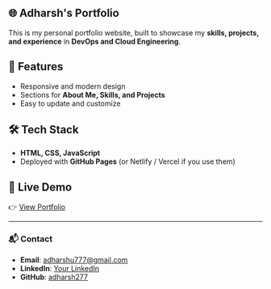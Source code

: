 ## 🌐 Adharsh's Portfolio

This is my personal portfolio website, built to showcase my **skills, projects, and experience** in **DevOps and Cloud Engineering**.  

## 🚀 Features
- Responsive and modern design  
- Sections for **About Me, Skills, and Projects**  
- Easy to update and customize  

## 🛠️ Tech Stack
- **HTML, CSS, JavaScript**  
- Deployed with **GitHub Pages** (or Netlify / Vercel if you use them)  

## 📌 Live Demo
👉 [View Portfolio](adharsh-portfolio-omega.vercel.app)

---

### 📬 Contact
- **Email**: adharshu777@gmail.com  
- **LinkedIn**: [Your LinkedIn](https://linkedin.com/in/your-profile)  
- **GitHub**: [adharsh277](https://github.com/adharsh277)  
